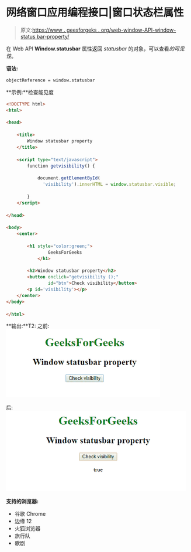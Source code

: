 # 网络窗口应用编程接口|窗口状态栏属性

> 原文:[https://www . geesforgeks . org/web-window-API-window-status bar-property/](https://www.geeksforgeeks.org/web-window-api-window-statusbar-property/)

在 Web API **Window.statusbar** 属性返回 *statusbar* 的对象，可以查看*的可见性*。

**语法:**

```html
objectReference = window.statusbar
```

**示例:**检查能见度

```html
<!DOCTYPE html>
<html>

<head>

    <title>
        Window statusbar property
    </title>

    <script type="text/javascript">
        function getvisibility() {

            document.getElementById(
              'visibility').innerHTML = window.statusbar.visible;

        }
    </script>

</head>

<body>
    <center>

        <h1 style="color:green;">  
                GeeksForGeeks  
            </h1>

        <h2>Window statusbar property</h2>
        <button onclick="getvisibility ();" 
                id="btn">Check visibility</button>
        <p id='visibility'></p>
    </center>
</body>

</html>
```

**输出:**T2:
之前:![](img/df472fbc25ba3e4e0da99abf34bfb85d.png)

后:
![](img/ffdf093934830ac5bb06bfa70895d4c7.png)

**支持的浏览器:**

*   谷歌 Chrome
*   边缘 12
*   火狐浏览器
*   旅行队
*   歌剧